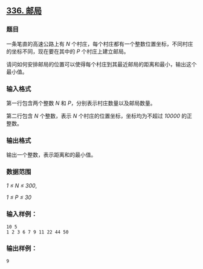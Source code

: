 ## [336. 邮局](https://www.acwing.com/problem/content/338/)

### 题目

一条笔直的高速公路上有 *N* 个村庄，每个村庄都有一个整数位置坐标，不同村庄的坐标不同，现在要在其中的 *P* 个村庄上建立邮局。

请问如何安排邮局的位置可以使得每个村庄到其最近邮局的距离和最小，输出这个最小值。

### 输入格式

第一行包含两个整数 *N* 和 *P*，分别表示村庄数量以及邮局数量。

第二行包含 *N* 个整数，表示 *N* 个村庄的位置坐标，坐标均为不超过 *10000* 的正整数。

### 输出格式

输出一个整数，表示距离和的最小值。

### 数据范围

*1 ≤ N ≤ 300*,

*1 ≤ P ≤ 30*

### 输入样例：

```
10 5
1 2 3 6 7 9 11 22 44 50
```

### 输出样例：

```
9
```

